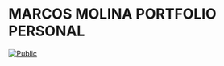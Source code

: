 # MARCOS MOLINA PORTFOLIO PERSONAL
[![Public](./readme-img.png)](https://marcosmolinaaraoz.com.ar/)
